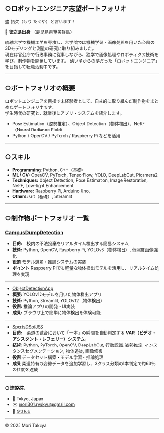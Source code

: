 ## ○ロボットエンジニア志望ポートフォリオ

盛 拓矢（もり たくや）と言います！

🌴 **徳之島出身** （鹿児島県奄美群島）

琉球大学で機械工学を専攻し、大学院では機械学習・画像処理を用いた台風の3Dモデリングと測量の研究に取り組みました。  
現在は官公庁で行政事務に従事しながら、独学で画像処理やロボティクス技術を学び、制作物を開発しています。
幼い頃からの夢だった「ロボットエンジニア」を目指して転職活動中です。  

---

## ○ポートフォリオの概要
ロボットエンジニアを目指す未経験者として、自主的に取り組んだ制作物をまとめたポートフォリオです。  
学生時代の研究と、就業後にアプリ・システムを紹介します。

- Pose Estimation（姿勢推定）、Object Detection（物体検出）、NeRF（Neural Radiance Field）
- Python / OpenCV / PyTorch / Raspberry Pi などを活用

---

## ○スキル
- **Programming:** Python, C++（基礎）
- **ML / CV:** OpenCV, PyTorch, TensorFlow, YOLO, DeepLabCut, Picamera2
- **Techniques:** Object Detection, Pose Estimation, Image Restoration, NeRF, Low-light Enhancement
- **Hardware:** Raspberry Pi, Arduino Uno, 
- **Others:** Git（基礎）, Streamlit

---

## ○制作物ポートフォリオ 一覧
### [CampusDumpDetection](https://github.com/molly6052/portfolio/tree/c41c3da2d6d242c6309d120489f3fa30410c3ed6/CampusDumpDetection)
- **目的:**　校内の不法投棄をリアルタイム検出する簡易システム
- **技術:** Python, OpenCV, Raspberry Pi, YOLOv8（物体検出）, 低照度画像強化
- **役割** モデル選定・推論システムの実装
- **ポイント** Raspberry Piでも軽量な物体検出モデルを活用し、リアルタイム処理を実現
  
---

- [ObjectDetectionApp](https://github.com/molly6052/portfolio/tree/c41c3da2d6d242c6309d120489f3fa30410c3ed6/ObjectDetectionApp)
- **概要:** YOLOv12モデルを用いた物体検出アプリ
- **技術:** Python, Streamlit, YOLOv12（物体検出）
- **役割:** 推論アプリの開発・UI実装
- **成果:** ブラウザ上で簡単に物体検出を体験可能

---

- [SportsDSofJSS](https://github.com/molly6052/portfolio/tree/c41c3da2d6d242c6309d120489f3fa30410c3ed6/SportsDSofJSS)
- **目的:**　柔道の試合において「一本」の瞬間を自動判定する **VAR（ビデオ・アシスタント・レフェリー）システム**。
- **技術:** Python, PyTorch, OpenCV, DeepLabCut, 行動認識, 姿勢推定, インスタンスセグメンテーション, 物体追従, 画像修復
- **役割** データセット構築・モデル学習・推論処理
- **成果** 柔道特有の姿勢データを追加学習し、3クラス分類の1本判定で約63％の精度を達成

---

### ○連絡先
- 📍 Tokyo, Japan  
- ✉️ mori301.ryukyu@gmail.com  
- 🐙 [GitHub](https://github.com/molly6052)

---

© 2025 Mori Takuya
